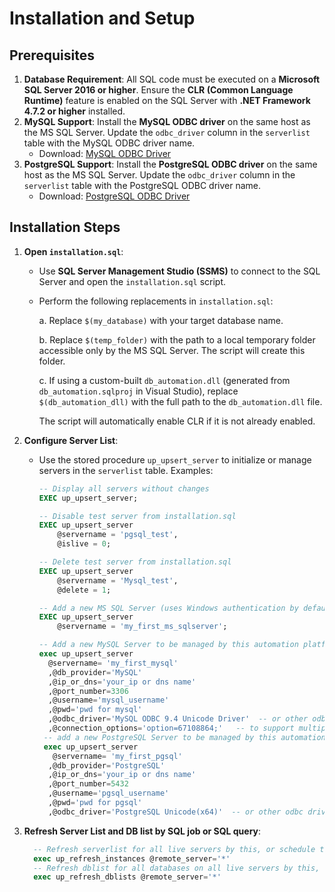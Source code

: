 # Installation and Setup

## Prerequisites
1. **Database Requirement**: All SQL code must be executed on a **Microsoft SQL Server 2016 or higher**. Ensure the **CLR (Common Language Runtime)** feature is enabled on the SQL Server with **.NET Framework 4.7.2 or higher** installed.
2. **MySQL Support**: Install the **MySQL ODBC driver** on the same host as the MS SQL Server. Update the `odbc_driver` column in the `serverlist` table with the MySQL ODBC driver name.
   - Download: [MySQL ODBC Driver](https://dev.mysql.com/downloads/connector/odbc/)
3. **PostgreSQL Support**: Install the **PostgreSQL ODBC driver** on the same host as the MS SQL Server. Update the `odbc_driver` column in the `serverlist` table with the PostgreSQL ODBC driver name.
   - Download: [PostgreSQL ODBC Driver](https://www.postgresql.org/download/windows/)

## Installation Steps
1. **Open `installation.sql`**:
   - Use **SQL Server Management Studio (SSMS)** to connect to the SQL Server and open the `installation.sql` script.
   - Perform the following replacements in `installation.sql`:
     
     a. Replace `$(my_database)` with your target database name.
     
     b. Replace `$(temp_folder)` with the path to a local temporary folder accessible only by the MS SQL Server. The script will create this folder.
     
     c. If using a custom-built `db_automation.dll` (generated from `db_automation.sqlproj` in Visual Studio), replace `$(db_automation_dll)` with the full path to the `db_automation.dll` file.

     The script will automatically enable CLR if it is not already enabled.

2. **Configure Server List**:
   - Use the stored procedure `up_upsert_server` to initialize or manage servers in the `serverlist` table. Examples:
     ```sql
     -- Display all servers without changes
     EXEC up_upsert_server;

     -- Disable test server from installation.sql
     EXEC up_upsert_server 
         @servername = 'pgsql_test',
         @islive = 0;

     -- Delete test server from installation.sql
     EXEC up_upsert_server 
         @servername = 'Mysql_test',
         @delete = 1;

     -- Add a new MS SQL Server (uses Windows authentication by default)
     EXEC up_upsert_server 
         @servername = 'my_first_ms_sqlserver';

     -- Add a new MySQL Server to be managed by this automation platform:
     exec up_upsert_server 
       @servername= 'my_first_mysql'
	   ,@db_provider='MySQL'
	   ,@ip_or_dns='your_ip or dns name'
	   ,@port_number=3306
	   ,@username='mysql_username'
	   ,@pwd='pwd for mysql'
	   ,@odbc_driver='MySQL ODBC 9.4 Unicode Driver'  -- or other odbc driver name you installed
	   ,@connection_options='option=67108864;'   -- to support multiple SQL statements in a batch
      -- add a new PostgreSQL Server to be managed by this automation platform:
      exec up_upsert_server 
        @servername= 'my_first_pgsql'
   	   ,@db_provider='PostgreSQL'
   	   ,@ip_or_dns='your_ip or dns name'
   	   ,@port_number=5432
   	   ,@username='pgsql_username'
   	   ,@pwd='pwd for pgsql'
   	   ,@odbc_driver='PostgreSQL Unicode(x64)'  -- or other odbc driver name you installed
     ```  
3. **Refresh Server List and DB list by SQL job or SQL query**:
   ```sql
	 -- Refresh serverlist for all live servers by this, or schedule this command as a SQL job:
     exec up_refresh_instances @remote_server='*'
     -- Refresh dblist for all databases on all live servers by this, or schedule this command as a SQL job:
     exec up_refresh_dblists @remote_server='*'
   ```
